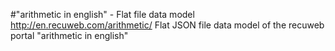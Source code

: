 #"arithmetic‎ in english" - Flat file data model
http://en.recuweb.com/arithmetic‎/
Flat JSON file data model of the recuweb portal "arithmetic‎ in english"
